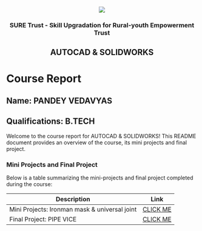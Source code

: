 <!-- PROJECT LOGO -->
<br />

<div align="center">
   <img src='https://user-images.githubusercontent.com/73131499/166115643-d3187f47-d38f-41b2-ae42-5ecbbc60de14.png' />


<h3 align="center">SURE Trust - Skill Upgradation for Rural-youth Empowerment Trust</h3>
  <h2> AUTOCAD & SOLIDWORKS </h2>
</div>

# Course Report

## Name: PANDEY VEDAVYAS

## Qualifications: B.TECH

Welcome to the course report for AUTOCAD & SOLIDWORKS! This README document provides an overview of the course, its mini projects and final project.

### Mini Projects and Final Project

Below is a table summarizing the mini-projects and final project completed during the course:

| Description                               | Link                                    |
|-------------------------------------------|-----------------------------------------|
| Mini Projects: Ironman mask & universal joint     | [CLICK ME](https://github.com/sure-trust/G2_Autocad/tree/main/Mini%20Projects/VedaVyas)|
| Final Project: PIPE VICE     | [CLICK ME](https://github.com/sure-trust/G2_Autocad/tree/main/Final%20Capstone%20Project/VedaVyas)|

